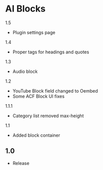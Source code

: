 AI Blocks
=========

1.5
- Plugin settings page

1.4
- Proper tags for headings and quotes

1.3
- Audio block

1.2
- YouTube Block field changed to Oembed
- Some ACF Block UI fixes

1.1.1
- Category list removed max-height

1.1
- Added block container

1.0
-----
- Release